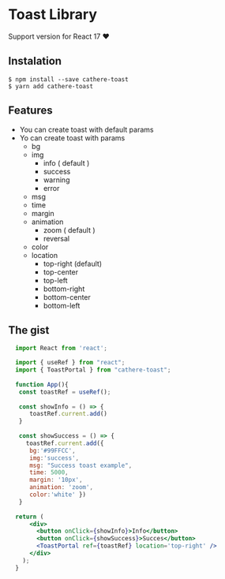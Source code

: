 # Toast Library

Support version for React 17 ❤️ 

## Instalation

```
$ npm install --save cathere-toast
$ yarn add cathere-toast
```

## Features
- You can create toast with default params
- Yo can create toast with params
  - bg 
  - img 
    - info ( default )
    - success
    - warning
    - error
  - msg
  - time
  - margin
  - animation
    - zoom ( default )
    - reversal 
  - color
  - location
    - top-right (default)
    - top-center
    - top-left
    - bottom-right
    - bottom-center
    - bottom-left


## The gist

```jsx
  import React from 'react';

  import { useRef } from "react";
  import { ToastPortal } from "cathere-toast";
  
  function App(){
   const toastRef = useRef();
   
   const showInfo = () => {
      toastRef.current.add()
   } 
   
   const showSuccess = () => {
     toastRef.current.add({ 
      bg:'#99FFCC',
      img:'success',
      msg: "Success toast example",
      time: 5000,
      margin: '10px',
      animation: 'zoom',
      color:'white' })
   }
  
  return (
      <div>
        <button onClick={showInfo}>Info</button>
        <button onClick={showSuccess}>Succes</button>
        <ToastPortal ref={toastRef} location='top-right' />
      </div>
    );
  }
```
